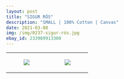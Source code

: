 ```yaml
---
layout: post
title: "SIGUR RÓS"
description: "SMALL | 100% Cotton | Canvas"
date: 2021-03-08
img: /img/0237-sigur-rós.jpg
ebay_id: 233989913300
---
```




<table style="width:100%;"><tr><td style="vertical-align:top;">
      <figure class="tmblr-full" data-orig-height="2048" data-orig-width="1365" data-orig-src="https://concertshirts.netlify.app/shirts/0237/0237-01.jpg"><img src="https://64.media.tumblr.com/4ed0242a2b1707824328c9481482d396/91de5714d094d552-fe/s540x810/0f6a9f49d8794d7d95bcab8c0fa451994de16981.jpg" data-orig-height="2048" data-orig-width="1365" data-orig-src="https://concertshirts.netlify.app/shirts/0237/0237-01.jpg"/></figure></td>
    <td style="vertical-align:top;">
      <figure class="tmblr-full" data-orig-height="2048" data-orig-width="1365" data-orig-src="https://concertshirts.netlify.app/shirts/0237/0237-02.jpg"><img src="https://64.media.tumblr.com/82f2b603ba28af4982d8c54230535cef/91de5714d094d552-56/s540x810/fa6b51da7748779655333032c74f0a317dd3f3b8.jpg" data-orig-height="2048" data-orig-width="1365" data-orig-src="https://concertshirts.netlify.app/shirts/0237/0237-02.jpg"/></figure></td>
  </tr></table>
